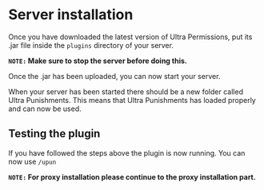 # Server installation
Once you have downloaded the latest version of Ultra Permissions, put its .jar file inside the `plugins` directory of your server.
<br>

**``NOTE:`` Make sure to stop the server before doing this.**
<br>

Once the .jar has been uploaded, you can now start your server.
<br>

When your server has been started there should be a new folder called Ultra Punishments. This means that Ultra Punishments has loaded properly and can now be used.
<br>

## Testing the plugin
If you have followed the steps above the plugin is now running. You can now use `/upun`
<br>

**``NOTE:`` For proxy installation please continue to the proxy installation part.**
